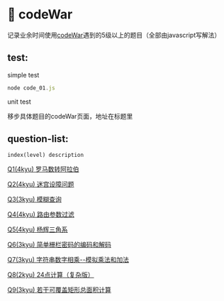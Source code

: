 # 🍰 codeWar

<p>
    记录业余时间使用<a href="https://www.codewars.com">codeWar</a>遇到的5级以上的题目（全部由javascript写解法）
</p>

## test:

simple test
``` js
node code_01.js
```

unit test

移步具体题目的codeWar页面，地址在标题里

## question-list:
```
index(level) description
```
<p>
    <a href="https://github.com/Hilbertangers/codeWar/blob/master/questions/questions_01.md">Q1(4kyu) 罗马数转阿拉伯</a>
</p>
<p>
    <a href="https://github.com/Hilbertangers/codeWar/blob/master/questions/questions_02.md">Q2(4kyu) 迷宫设障问题</a>
</p>
<p>
    <a href="https://github.com/Hilbertangers/codeWar/blob/master/questions/questions_03.md">Q3(3kyu) 模糊查询</a>
</p>
<p>
    <a href="https://github.com/Hilbertangers/codeWar/blob/master/questions/questions_04.md">Q4(4kyu) 路由参数过滤</a>
</p>
<p>
    <a href="https://github.com/Hilbertangers/codeWar/blob/master/questions/questions_05.md">Q5(4kyu) 杨辉三角系</a>
</p>
<p>
    <a href="https://github.com/Hilbertangers/codeWar/blob/master/questions/questions_06.md">Q6(3kyu) 简单栅栏密码的编码和解码</a>
</p>
<p>
    <a href="https://github.com/Hilbertangers/codeWar/blob/master/questions/questions_07.md">Q7(3kyu) 字符串数字相乘--模拟乘法和加法</a>
</p>
<p>
    <a href="https://github.com/Hilbertangers/codeWar/blob/master/questions/questions_08.md">Q8(2kyu) 24点计算（复杂版）</a>
</p>
<p>
    <a href="https://github.com/Hilbertangers/codeWar/blob/master/questions/questions_09.md">Q9(3kyu) 若干可覆盖矩形总面积计算</a>
</p>
